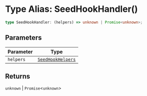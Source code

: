 # Type Alias: SeedHookHandler()

```ts
type SeedHookHandler: (helpers) => unknown | Promise<unknown>;
```

## Parameters

| Parameter | Type |
| ------ | ------ |
| `helpers` | [`SeedHookHelpers`](Interface.SeedHookHelpers.md) |

## Returns

`unknown` \| `Promise`\<`unknown`\>
